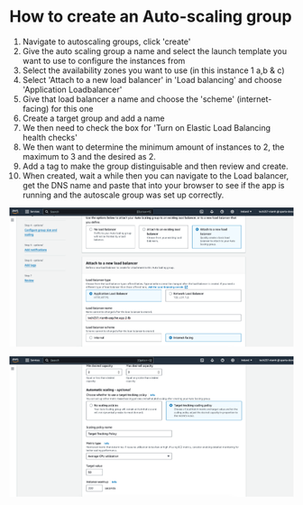 # How to create an Auto-scaling group

1. Navigate to autoscaling groups, click 'create'
2. Give the auto scaling group a name and select the launch template you want to use to configure the instances from
3. Select the availability zones you want to use (in this instance 1 a,b & c)
4. Select 'Attach to a new load balancer' in 'Load balancing' and choose 'Application Loadbalancer'
5. Give that load balancer a name and choose the 'scheme' (internet-facing) for this one
6. Create a target group and add a name
7. We then need to check the box for 'Turn on Elastic Load Balancing health checks'
8. We then want to determine the minimum amount of instances to 2, the maximum to 3 and the desired as 2.
9. Add a tag to make the group distinguisable and then review and create. 
10. When created, wait a while then you can navigate to the Load balancer, get the DNS name and paste that into your browser to see if the app is running and the autoscale group was set up correctly.

![alt text](<Screenshot 2024-04-09 at 16.02.54.png>)

![alt text](<Screenshot 2024-04-09 at 16.04.09.png>)